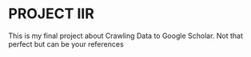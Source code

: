 # PROJECT IIR

This is my final project about Crawling Data to Google Scholar. Not that perfect but can be your references
